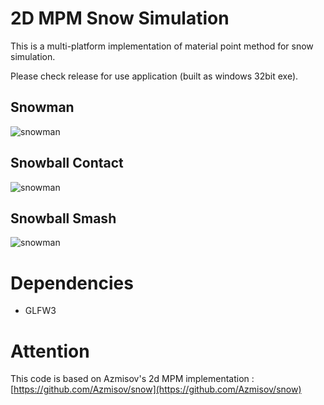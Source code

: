 # 2D MPM Snow Simulation
This is a multi-platform implementation of material point method for snow simulation.

Please check release for use application (built as windows 32bit exe). 

## Snowman
![snowman](https://github.com/kodai100/MPMSnowSimulation2D/blob/master/Thumbnails/snowman.gif)

## Snowball Contact
![snowman](https://github.com/kodai100/MPMSnowSimulation2D/blob/master/Thumbnails/contact.gif)

## Snowball Smash
![snowman](https://github.com/kodai100/MPMSnowSimulation2D/blob/master/Thumbnails/smash.gif)

# Dependencies
- GLFW3

# Attention
This code is based on Azmisov's 2d MPM implementation : [https://github.com/Azmisov/snow](https://github.com/Azmisov/snow)